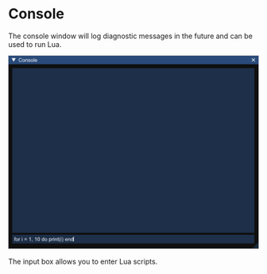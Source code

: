 # Console

The console window will log diagnostic messages in the future and can be used to run Lua.

![Console](console.png)

The input box allows you to enter Lua scripts.
